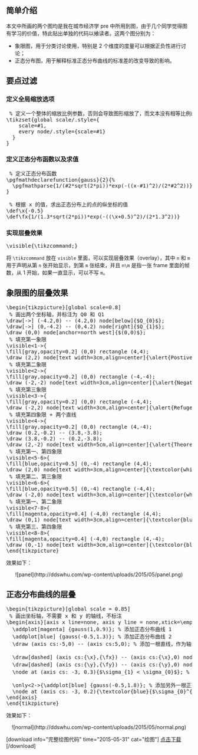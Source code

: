 ## 简单介绍
本文中所画的两个图均是我在城市经济学 pre 中所用到图，由于几个同学觉得图有学习的价值，特此贴出单独的代码以飨读者。这两个图分别为：

+ 象限图，用于分类讨论使用，特别是 2 个维度的度量可以根据正负性进行讨论；
+ 正态分布图，用于解释标准正态分布曲线的标准差的改变导致的影响。

## 要点过滤
### 定义全局缩放选项

<pre class="lang:tex decode:true " >
 % 定义一个整体的缩放比例参数，否则会导致图形缩放了，而文本没有相等比例的缩放
\tikzset{global scale/.style={
    scale=#1,
    every node/.style={scale=#1}
  }
}
</pre>

### 定义正态分布函数以及求值
<pre class="lang:tex decode:true " >
 % 定义正态分布函数
\pgfmathdeclarefunction{gauss}{2}{%
  \pgfmathparse{1/(#2*sqrt(2*pi))*exp(-((x-#1)^2)/(2*#2^2))}%
}

 % 根据 x 的值，求出正态分布上的点的纵坐标的值
\def\x{-0.5}
\def\fx{1/(1.3*sqrt(2*pi))*exp(-((\x+0.5)^2)/(2*1.3^2))}
</pre>

### 实现层叠效果
<pre class="lang:tex decode:true " >
\visible<n-m>{\tikzcommand;}
</pre>
将 `\tikzcommand` 放在 `visible` 里面，可以实现层叠效果（overlay），其中 `n` 和 `m` 用于声明从第 `n` 张开始显示，到第 `m` 张结束，并且 `n\m` 是指一张 frame 里面的帧数，从 1 开始，如果一直显示，可以不写 `m`。

## 象限图的层叠效果
<pre class="lang:tex decode:true " >
\begin{tikzpicture}[global scale=0.8]
 % 画出两个坐标轴，并标注为 Q0 和 Q1
\draw[->] (-4.2,0) -- (4.2,0) node[below]{$Q_{0}$};
\draw[->] (0,-4.2) -- (0,4.2) node[right]{$Q_{1}$};
\draw (0,0) node[anchor=north west]{$(0,0)$};
 % 填充第一象限
\visible<1->{
\fill[gray,opacity=0.2] (0,0) rectangle (4,4);
\draw (2,2) node[text width=3cm,align=center]{\alert{Postive Selection} $\rho > 1/k \mbox{ and } k > 1$};}
 % 填充第二象限
\visible<2->{
\fill[gray,opacity=0.2] (0,0) rectangle (-4,-4);
\draw (-2,-2) node[text width=3cm,align=center]{\alert{Negative Selection} $\rho > k \mbox{ and } k < 1$};}
 % 填充第三象限
\visible<3->{
\fill[gray,opacity=0.2] (0,0) rectangle (-4,4);
\draw (-2,2) node[text width=3cm,align=center]{\alert{Refugee Sorting} $\rho < \min\{1/k,k\}$}; }
 % 填充第四象限 + 两个直线
\visible<4->{
\fill[gray,opacity=0.2] (0,0) rectangle (4,-4);
\draw (0.2,-0.2) -- (3.8,-3.8);
\draw (3.8,-0.2) -- (0.2,-3.8);
\draw (2,-2) node[text width=5cm,align=center]{\alert{Theoretically Impossible} };}
 % 填充第一、第四象限
\visible<5-6>{
\fill[blue,opacity=0.5] (0,-4) rectangle (4,4);
\draw (2,0) node[text width=3cm,align=center]{\textcolor{white}{Upper tail of home country} };}
 % 填充第二、第三象限
\visible<6-6>{
\fill[blue,opacity=0.5] (0,-4) rectangle (-4,4);
\draw (-2,0) node[text width=3cm,align=center]{\textcolor{white}{Lower tail of home country} };}
 % 填充第一、第二象限
\visible<7-8>{
\fill[magenta,opacity=0.4] (-4,0) rectangle (4,4);
\draw (0,1) node[text width=3cm,align=center]{\textcolor{blue}{Outperform the native population} };}
 % 填充第三、第四象限
\visible<8-8>{
\fill[magenta,opacity=0.4] (-4,0) rectangle (4,-4);
\draw (0,-1) node[text width=3cm,align=center]{\textcolor{blue}{Not well performed  in U.S. labor market} };}
\end{tikzpicture}
</pre>

效果如下：
<center>![panel](http://ddswhu.com/wp-content/uploads/2015/05/panel.png)</center>

## 正态分布曲线的层叠
<pre class="lang:tex decode:true " >
\begin{tikzpicture}[global scale = 0.85]
 % 画出坐标轴，不需要 x 和 y 的轴线，不标注
\begin{axis}[axis x line=none, axis y line = none,xtick=\empty,ytick=\empty,every axis plot post/.append style={domain=-5:5,samples=50,smooth}]
  \addplot[magenta] {gauss(1,0.9)}; % 添加正态分布曲线 1
  \addplot[blue] {gauss(-0.5,1.3)}; % 添加正态分布曲线 2
  \draw (axis cs:-5,0) -- (axis cs:5,0); % 添加一根直线，作为轴线的替代
  
  \draw[dashed] (axis cs:{\x},{\fx}) -- (axis cs:{\x},0) node[below]{$\mu_{0}+\pi$}; % 从正态分布 1 的顶端画一根垂线下来，交于 x 轴
  \draw[dashed] (axis cs:{\y},{\fy}) -- (axis cs:{\y},0) node[below]{$\mu_{1}$}; % 从正态分布 2 的顶端画一根垂线下来，交于 x 轴
  \node at (axis cs: -3, 0.3){$\sigma_{1} < \sigma_{0}$}; % 文本标注
  
  \only<2->{\addplot[blue] {gauss(-0.5,1.8)}; % 添加另外一根正态分布曲线
  \node at (axis cs: -3, 0.2){\textcolor{blue}{$\sigma_{0}^{\prime} > \sigma_{0}$}};}
\end{axis}
\end{tikzpicture}
</pre>

效果如下：
<center>![normal](http://ddswhu.com/wp-content/uploads/2015/05/normal.png)</center>

[download info="完整绘图代码" time="2015-05-31" cat="绘图"]
<a href="http://stack.ddswhu.com/LaTeX/TikZ/TikZ_Beamer/beamer_tikz.tex" target="_blank">点击下载</a>
[/download]
